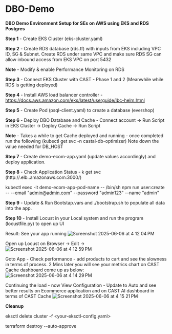 # DBO-Demo
**DBO Demo Environment Setup for SEs on AWS using EKS and RDS Postgres**

**Step 1** - Create EKS Cluster (eks-cluster.yaml)

**Step 2** - Create RDS database (rds.tf) with inputs from EKS including VPC ID, SG & Subnet. Create RDS under same VPC and make sure RDS SG can allow inbound access from EKS VPC on port 5432

**Note** - Modify & enable Performance Monitoring on RDS

**Step 3** - Connect EKS Cluster with CAST - Phase 1 and 2 (Meanwhile while RDS is getting deployed)

**Step 4** - Install AWS load balancer controller - https://docs.aws.amazon.com/eks/latest/userguide/lbc-helm.html

**Step 5** - Create Pod (psql-client.yaml) to create a database (evershop)

**Step 6** - Deploy DBO Database and Cache - Connect account -> Run Script in EKS Cluster -> Deploy Cache -> Run Script

**Note** - Takes a while to get Cache deployed and running - once completed run the following (kubectl get svc -n castai-db-optimizer) Note down the value needed for DB_HOST

**Step 7** - Create demo-ecom-app.yaml (update values accordingly) and deploy application.

**Step 8** - Check Application Status - k get svc (http://<your-lb-hostname>.elb.<region>.amazonaws.com:3000/)

kubectl exec -it demo-ecom-app-pod-name -- /bin/sh
npm run user:create -- --email "admin@admin.com" --password "admin123" --name "admin" 

**Step 9** - Update & Run Bootstap.vars and ./bootstrap.sh to populate all data into the app.

**Step 10** - Install Locust in your Local system and run the program (locustfile.py) to open up UI


Result:
See your app running
![Screenshot 2025-06-06 at 4 12 04 PM](https://github.com/user-attachments/assets/48b119a4-febf-4317-aecb-d2b8cd83ecdd)

Open up Locust on Browser -> Edit ->
![Screenshot 2025-06-06 at 4 12 59 PM](https://github.com/user-attachments/assets/a76b68c6-ffda-4889-9f56-0a21b0f44073)

Goto App - Check performance - add products to cart and see the slowness in terms of process.
2 Mins later you will see your metrics chart on CAST Cache dashboard come up as below:
![Screenshot 2025-06-06 at 4 14 29 PM](https://github.com/user-attachments/assets/a2898939-b5e9-4623-92c4-061d24e76312)

Continuing the load - now View Configuration - Update to Auto and see better results on Ecommerce application and on CAST AI dashboard in terms of CAST Cache
![Screenshot 2025-06-06 at 4 15 21 PM](https://github.com/user-attachments/assets/84e3d823-1de9-4b8c-9d46-9e339bdf89d5)



**Cleanup**

eksctl delete cluster -f <your-eksctl-config.yaml>

terraform destroy --auto-approve
